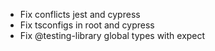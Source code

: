 - Fix conflicts jest and cypress
- Fix tsconfigs in root and cypress
- Fix @testing-library global types with expect